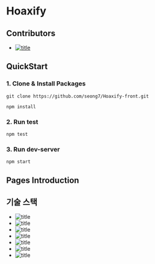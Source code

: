 # Hoaxify

## Contributors

- [![title](https://img.shields.io/badge/DEVELOPER-김성진-blue)](https://github.com/seong7)

## QuickStart

### 1. Clone & Install Packages

```
git clone https://github.com/seong7/Hoaxify-front.git

npm install
```

### 2. Run test

```
npm test
```

### 3. Run dev-server

```
npm start
```

## Pages Introduction

## 기술 스택

- ![title](https://img.shields.io/badge/-TypeScript-007ACC?&logo=TypeScript&logoColor=white)
- ![title](https://img.shields.io/badge/-React-61DAFB?&logo=react&logoColor=white)
- ![title](https://img.shields.io/badge/-Creat_React_App-09D3AC?&logo=react&logoColor=white)
- ![title](https://img.shields.io/badge/-Jest-C21325?&logo=jest&logoColor=white)
- ![title](https://img.shields.io/badge/-NPM-CB3837?&logo=NPM&logoColor=white)
- ![title](https://img.shields.io/badge/-ESLint-4B32C3?&logo=ESLint&logoColor=white)
- ![title](https://img.shields.io/badge/-Prettier-F7B93E?&logo=Prettier&logoColor=white)

